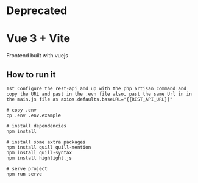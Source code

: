 # Deprecated 
# Vue 3 + Vite

Frontend built with vuejs

## How to run it
```
1st Configure the rest-api and up with the php artisan command and copy the URL and past in the .evn file also, past the same Url in in the main.js file as axios.defaults.baseURL="{{REST_API_URL}}"

# copy .env
cp .env .env.example

# install dependencies
npm install

# install some extra packages 
npm install quill quill-mention
npm install quill-syntax
npm install highlight.js

# serve project
npm run serve
```

